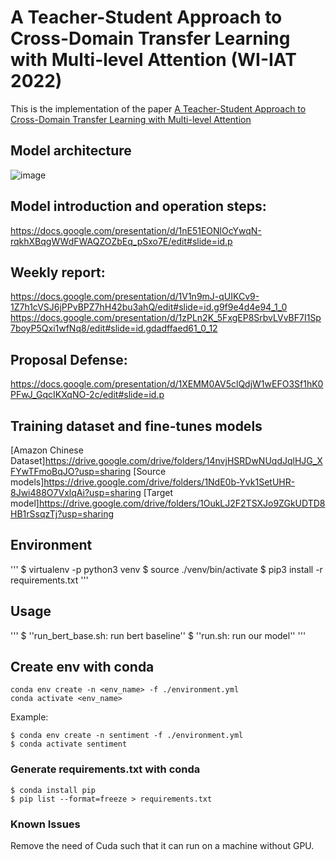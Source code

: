 # A Teacher-Student Approach to Cross-Domain Transfer Learning with Multi-level Attention (WI-IAT 2022)
This is the implementation of the paper [A Teacher-Student Approach to Cross-Domain Transfer Learning with Multi-level Attention](https://dl.acm.org/doi/abs/10.1145/3486622.3494009)

## Model architecture
![image](https://github.com/kklab-com/cross-domain-sentiment-analysis/blob/master/transfer%20learning%20architecture.png)

## Model introduction and operation steps: 
https://docs.google.com/presentation/d/1nE51EONlOcYwqN-rqkhXBqgWWdFWAQZOZbEq_pSxo7E/edit#slide=id.p

## Weekly report:
https://docs.google.com/presentation/d/1V1n9mJ-qUIKCv9-1Z7h1cVSJ6jPPvBPZ7hH42bu3ahQ/edit#slide=id.g9f9e4d4e94_1_0
https://docs.google.com/presentation/d/1zPLn2K_5FxgEP8SrbvLVvBF7I1Sp7boyP5Qxi1wfNq8/edit#slide=id.gdadffaed61_0_12

## Proposal Defense:
https://docs.google.com/presentation/d/1XEMM0AV5clQdjW1wEFO3Sf1hK0PFwJ_GqcIKXqNO-2c/edit#slide=id.p

## Training dataset and fine-tunes models
[Amazon Chinese Dataset]https://drive.google.com/drive/folders/14nvjHSRDwNUqdJqlHJG_XFYwTFmoBqJO?usp=sharing
[Source models]https://drive.google.com/drive/folders/1NdE0b-Yvk1SetUHR-8Jwi488O7VxlqAi?usp=sharing
[Target model]https://drive.google.com/drive/folders/1OukLJ2F2TSXJo9ZGkUDTD8HB1rSsqzTj?usp=sharing

## Environment
'''
$ virtualenv -p python3 venv
$ source ./venv/bin/activate
$ pip3 install -r requirements.txt
'''
## Usage
'''
$ ''run_bert_base.sh: run bert baseline''
$ ''run.sh: run our model''
'''

<!-- -- final_cross_domin_uda_mtl.py: our model

-- run.sh: run our model

-- consist_processor_mtl_multi_neg.py: data processor for final_cross_domin_uda_mtl.py (with multi target)

-- majority_vote.py: majority vote for unlabelled target instance using fine-tuning source domain classifier 

-- new_new_unlabelled_psuedo_label.npy: the result after majority vote

-- data link: https://drive.google.com/drive/folders/14nvjHSRDwNUqdJqlHJG_XFYwTFmoBqJO?usp=sharing
              
              --baby_consist.json: Amazon baby domain product review (labeled)
              
              --sport.json: Amazon sport domain product review (labeled)
              
              --toy.json: Amazon toy domain product review (labeled)
              
              --new_artist.tsv: KKBOX artist reviews (labeled)
              
              --artist.txt: the list of artist
              
              --kkbox_negative_review: PTT negative reviews (labeled)
              
              --ptt.tsv (artist unlabeled review)

-- source domain model link: https://drive.google.com/drive/folders/1NdE0b-Yvk1SetUHR-8Jwi488O7VxlqAi?usp=sharing
 
-- cross domain output files will be in "proposed", link: https://drive.google.com/drive/folders/1OukLJ2F2TSXJo9ZGkUDTD8HB1rSsqzTj?usp=sharing

--bert.py: bert baseline model

--run.sh: run bert baseline -->

<!-- --cross_processor.py: data processor for bert.py

--bert baseline output file will be in "output" -->





## Create env with conda


```
conda env create -n <env_name> -f ./environment.yml
conda activate <env_name>
```

Example:

```
$ conda env create -n sentiment -f ./environment.yml
$ conda activate sentiment
```

### Generate requirements.txt with conda 

```
$ conda install pip
$ pip list --format=freeze > requirements.txt 
```

### Known Issues

Remove the need of Cuda such that it can run on a machine without GPU.
